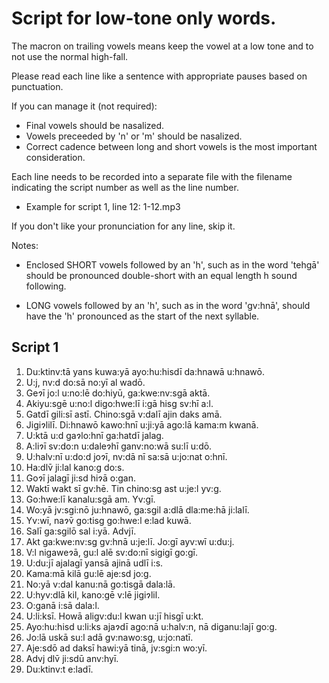 # Script for low-tone only words.

The macron on trailing vowels means keep the vowel at a low tone and to not use
the normal high-fall.

Please read each line like a sentence with appropriate pauses based on punctuation.

If you can manage it (not required):

* Final vowels should be nasalized.
* Vowels preceeded by 'n' or 'm' should be nasalized.
* Correct cadence between long and short vowels is the most important consideration.

Each line needs to be recorded into a separate file with the filename indicating the
script number as well as the line number.

* Example for script 1, line 12: 1-12.mp3

If you don't like your pronunciation for any line, skip it.

Notes:

* Enclosed SHORT vowels followed by an 'h', such as in the word 'tehgā' should be
pronounced double-short with an equal length h sound following.

* LONG vowels followed by an 'h', such as in the word 'gv:hnā', should have the 'h'
pronounced as the start of the next syllable.


## Script 1

1.  Du:ktinv:tā yans kuwa:yā ayo:hu:hisdī da:hnawā u:hnawō.
2.  U:j, nv:d do:sā no:yī al wadō.
3.  Geɂī jo:l u:no:lē do:hiyū, ga:kwe:nv:sgā aktā.
4.  Akiyu:sgē u:no:l digo:hwe:lī i:gā hisg sv:hī a:l.
5.  Gatdī gili:sī astī. Chino:sgā v:dalī ajin daks amā.
6.  Jigiɂlilī. Di:hnawō kawo:hnī u:ji:yā ago:lā kama:m kwanā.
7.  U:ktā u:d gaɂlo:hnī ga:hatdī jalag.
8.  A:liɂī sv:do:n u:daleɂhī ganv:no:wā su:lī u:dō.
9.  U:halv:nī u:do:d joɂī, nv:dā nī sa:sā u:jo:nat o:hnī.
10.  Ha:dlv̄ ji:lal kano:g do:s.
11.  Goɂī jalagī ji:sd hiɂā o:gan.
12.  Waktī wakt sī gv:hē. Tin chino:sg ast u:je:l yv:g.
13.  Go:hwe:lī kanalu:sgā am. Yv:gī.
14.  Wo:yā jv:sgi:nō ju:hnawō, ga:sgil a:dlā dla:me:hā ji:lalī.
15.  Yv:wī, naɂv̄ go:tisg go:hwe:l e:lad kuwā.
16.  Salī ga:sgilō sal i:yā. Advjī.
17.  Akt ga:kwe:nv:sg gv:hnā u:je:lī. Jo:gī ayv:wī u:du:j.
18.  V:l nigaweɂā, gu:l alē sv:do:nī sigigī go:gī.
19.  U:du:jī ajalagī yansā ajinā udlī i:s.
20.  Kama:mā kilā gu:lē aje:sd jo:g.
21.  No:yā v:dal kanu:nā go:tisgā dala:lā.
22.  U:hyv:dlā kil, kano:gē v:lē jigiɂlil.
23.  O:ganā i:sā dala:l.
24.  U:li:ksī. Howā aligv:du:l kwan u:jī hisgī u:kt.
25.  Ayo:hu:hisd u:li:ks ajaɂdī ago:nā u:halv:n, nā diganu:lajī go:g.
26.  Jo:lā uskā su:l adā gv:nawo:sg, u:jo:natī.
27.  Aje:sdō ad daksī hawi:yā tinā, jv:sgi:n wo:yī.
28.  Advj dlv̄ ji:sdū anv:hyī.
29.  Du:ktinv:t e:ladī.
